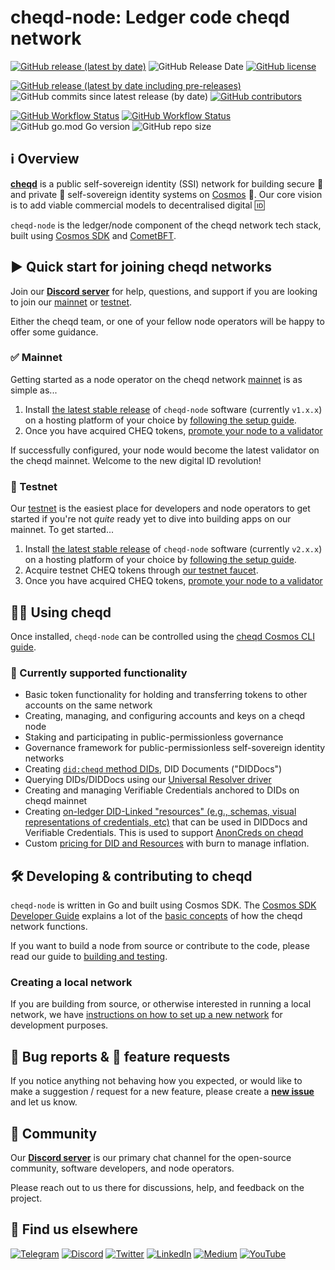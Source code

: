 # cheqd-node: Ledger code cheqd network

[![GitHub release (latest by date)](https://img.shields.io/github/v/release/cheqd/cheqd-node?color=green&label=stable%20release&style=flat-square)](https://github.com/cheqd/cheqd-node/releases/latest) ![GitHub Release Date](https://img.shields.io/github/release-date/cheqd/cheqd-node?color=green&style=flat-square) [![GitHub license](https://img.shields.io/github/license/cheqd/cheqd-node?color=blue&style=flat-square)](https://github.com/cheqd/cheqd-node/blob/main/LICENSE)

[![GitHub release (latest by date including pre-releases)](https://img.shields.io/github/v/release/cheqd/cheqd-node?include_prereleases&label=dev%20release&style=flat-square)](https://github.com/cheqd/cheqd-node/releases/) ![GitHub commits since latest release (by date)](https://img.shields.io/github/commits-since/cheqd/cheqd-node/latest?style=flat-square) [![GitHub contributors](https://img.shields.io/github/contributors/cheqd/cheqd-node?label=contributors%20%E2%9D%A4%EF%B8%8F&style=flat-square)](https://github.com/cheqd/cheqd-node/graphs/contributors)

[![GitHub Workflow Status](https://img.shields.io/github/actions/workflow/status/cheqd/cheqd-node/dispatch.yml?label=workflows&style=flat-square)](https://github.com/cheqd/cheqd-node/actions/workflows/dispatch.yml) [![GitHub Workflow Status](https://img.shields.io/github/actions/workflow/status/cheqd/cheqd-node/codeql.yml?label=CodeQL&style=flat-square)](https://github.com/cheqd/cheqd-node/actions/workflows/codeql.yml) ![GitHub go.mod Go version](https://img.shields.io/github/go-mod/go-version/cheqd/cheqd-node?style=flat-square) ![GitHub repo size](https://img.shields.io/github/repo-size/cheqd/cheqd-node?style=flat-square)

## ℹ️ Overview

[**cheqd**](https://www.cheqd.io) is a public self-sovereign identity (SSI) network for building secure 🔐 and private 🤫 self-sovereign identity systems on [Cosmos](https://cosmos.network) 💫. Our core vision is to add viable commercial models to decentralised digital 🆔

`cheqd-node` is the ledger/node component of the cheqd network tech stack, built using [Cosmos SDK](https://github.com/cosmos/cosmos-sdk) and [CometBFT](https://cometbft.com/).

## ▶️ Quick start for joining cheqd networks

Join our [**Discord server**](http://cheqd.link/discord-github) for help, questions, and support if you are looking to join our [mainnet](https://explorer.cheqd.io) or [testnet](https://testnet-explorer.cheqd.io).

Either the cheqd team, or one of your fellow node operators will be happy to offer some guidance.

### ✅ Mainnet

Getting started as a node operator on the cheqd network [mainnet](https://explorer.cheqd.io) is as simple as...

1. Install [the latest stable release](https://github.com/cheqd/cheqd-node/releases/latest) of `cheqd-node` software (currently `v1.x.x`) on a hosting platform of your choice by [following the setup guide](https://docs.cheqd.io/node/getting-started/setup-and-configure).
2. Once you have acquired CHEQ tokens, [promote your node to a validator](https://docs.cheqd.io/node/validator-guides/validator-guide)

If successfully configured, your node would become the latest validator on the cheqd mainnet. Welcome to the new digital ID revolution!

### 🚧 Testnet

Our [testnet](https://testnet-explorer.cheqd.io) is the easiest place for developers and node operators to get started if you're not *quite* ready yet to dive into building apps on our mainnet. To get started...

1. Install [the latest stable release](https://github.com/cheqd/cheqd-node/releases/latest) of `cheqd-node` software (currently `v2.x.x`) on a hosting platform of your choice by [following the setup guide](https://docs.cheqd.io/node/getting-started/setup-and-configure).
2. Acquire testnet CHEQ tokens through [our testnet faucet](https://testnet-faucet.cheqd.io).
3. Once you have acquired CHEQ tokens, [promote your node to a validator](https://docs.cheqd.io/node/validator-guides/validator-guide)

## 🧑‍💻 Using cheqd

Once installed, `cheqd-node` can be controlled using the [cheqd Cosmos CLI guide](https://docs.cheqd.io/node/getting-started/cheqd-cli).

### 📌 Currently supported functionality

* Basic token functionality for holding and transferring tokens to other accounts on the same network
* Creating, managing, and configuring accounts and keys on a cheqd node
* Staking and participating in public-permissionless governance
* Governance framework for public-permissionless self-sovereign identity networks
* Creating [`did:cheqd` method DIDs](https://docs.cheqd.io/identity/architecture/adr-list/adr-001-cheqd-did-method), DID Documents ("DIDDocs")
* Querying DIDs/DIDDocs using our [Universal Resolver driver](https://docs.cheqd.io/identity/advanced/did-resolver)
* Creating and managing Verifiable Credentials anchored to DIDs on cheqd mainnet
* Creating [on-ledger DID-Linked "resources" (e.g., schemas, visual representations of credentials, etc)](https://docs.cheqd.io/identity/guides/did-linked-resources) that can be used in DIDDocs and Verifiable Credentials. This is used to support [AnonCreds on cheqd](https://docs.cheqd.io/identity/guides/anoncreds)
* Custom [pricing for DID and Resources](https://cheqd.io/developers/) with burn to manage inflation.

## 🛠 Developing & contributing to cheqd

`cheqd-node` is written in Go and built using Cosmos SDK. The [Cosmos SDK Developer Guide](https://docs.cosmos.network/main) explains a lot of the [basic concepts](https://docs.cosmos.network/main/basics/app-anatomy) of how the cheqd network functions.

If you want to build a node from source or contribute to the code, please read our guide to [building and testing](https://docs.cheqd.io/node/developing-on-cheqd/build-and-networks).

### Creating a local network

If you are building from source, or otherwise interested in running a local network, we have [instructions on how to set up a new network](https://docs.cheqd.io/node/developing-on-cheqd/build-and-networks) for development purposes.

## 🐞 Bug reports & 🤔 feature requests

If you notice anything not behaving how you expected, or would like to make a suggestion / request for a new feature, please create a [**new issue**](https://github.com/cheqd/cheqd-node/issues/new/choose) and let us know.

## 💬 Community

Our [**Discord server**](http://cheqd.link/discord-github) is our primary chat channel for the open-source community, software developers, and node operators.

Please reach out to us there for discussions, help, and feedback on the project.

## 🙋 Find us elsewhere

[![Telegram](https://img.shields.io/badge/Telegram-2CA5E0?style=for-the-badge&logo=telegram&logoColor=white)](https://t.me/cheqd) [![Discord](https://img.shields.io/badge/Discord-7289DA?style=for-the-badge&logo=discord&logoColor=white)](http://cheqd.link/discord-github) [![Twitter](https://img.shields.io/badge/Twitter-1DA1F2?style=for-the-badge&logo=twitter&logoColor=white)](https://twitter.com/intent/follow?screen_name=cheqd_io) [![LinkedIn](https://img.shields.io/badge/LinkedIn-0077B5?style=for-the-badge&logo=linkedin&logoColor=white)](http://cheqd.link/linkedin) [![Medium](https://img.shields.io/badge/Medium-12100E?style=for-the-badge&logo=medium&logoColor=white)](https://blog.cheqd.io) [![YouTube](https://img.shields.io/badge/YouTube-FF0000?style=for-the-badge&logo=youtube&logoColor=white)](https://www.youtube.com/channel/UCBUGvvH6t3BAYo5u41hJPzw/)
